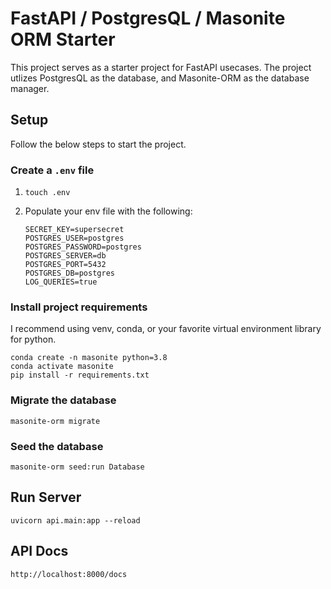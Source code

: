 # FastAPI / PostgresQL / Masonite ORM Starter

This project serves as a starter project for FastAPI usecases. The project utlizes PostgresQL as the database, and Masonite-ORM as the database manager.

## Setup

Follow the below steps to start the project.

### Create a `.env` file

1. `touch .env`
2. Populate your env file with the following:

   ```
   SECRET_KEY=supersecret
   POSTGRES_USER=postgres
   POSTGRES_PASSWORD=postgres
   POSTGRES_SERVER=db
   POSTGRES_PORT=5432
   POSTGRES_DB=postgres
   LOG_QUERIES=true
   ```

### Install project requirements

I recommend using venv, conda, or your favorite virtual environment library for python.

```
conda create -n masonite python=3.8
conda activate masonite
pip install -r requirements.txt
```

### Migrate the database

`masonite-orm migrate`

### Seed the database

`masonite-orm seed:run Database`

## Run Server

`uvicorn api.main:app --reload`

## API Docs

`http://localhost:8000/docs`
